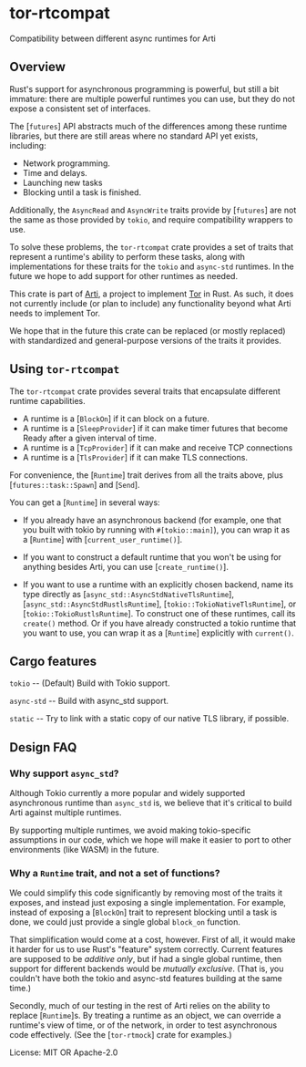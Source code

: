 # tor-rtcompat

Compatibility between different async runtimes for Arti

## Overview

Rust's support for asynchronous programming is powerful, but still
a bit immature: there are multiple powerful runtimes you can use,
but they do not expose a consistent set of interfaces.

The [`futures`] API abstracts much of the differences among these
runtime libraries, but there are still areas where no standard API
yet exists, including:
 - Network programming.
 - Time and delays.
 - Launching new tasks
 - Blocking until a task is finished.

Additionally, the `AsyncRead` and `AsyncWrite` traits provide by
[`futures`] are not the same as those provided by `tokio`, and
require compatibility wrappers to use.

To solve these problems, the `tor-rtcompat` crate provides a set
of traits that represent a runtime's ability to perform these
tasks, along with implementations for these traits for the `tokio`
and `async-std` runtimes.  In the future we hope to add support
for other runtimes as needed.

This crate is part of
[Arti](https://gitlab.torproject.org/tpo/core/arti/), a project to
implement [Tor](https://www.torproject.org/) in Rust.
As such, it does not currently include (or
plan to include) any functionality beyond what Arti needs to
implement Tor.

We hope that in the future this crate can be replaced (or mostly
replaced) with standardized and general-purpose versions of the
traits it provides.

## Using `tor-rtcompat`

The `tor-rtcompat` crate provides several traits that
encapsulate different runtime capabilities.

 * A runtime is a [`BlockOn`] if it can block on a future.
 * A runtime is a [`SleepProvider`] if it can make timer futures that
   become Ready after a given interval of time.
 * A runtime is a [`TcpProvider`] if it can make and receive TCP
   connections
 * A runtime is a [`TlsProvider`] if it can make TLS connections.

For convenience, the [`Runtime`] trait derives from all the traits
above, plus [`futures::task::Spawn`] and [`Send`].

You can get a [`Runtime`] in several ways:

  * If you already have an asynchronous backend (for example, one
    that you built with tokio by running with
    `#[tokio::main]`), you can wrap it as a [`Runtime`] with
    [`current_user_runtime()`].

  * If you want to construct a default runtime that you won't be
    using for anything besides Arti, you can use [`create_runtime()`].

  * If you want to use a runtime with an explicitly chosen backend,
    name its type directly as [`async_std::AsyncStdNativeTlsRuntime`],
    [`async_std::AsyncStdRustlsRuntime`], [`tokio::TokioNativeTlsRuntime`],
    or [`tokio::TokioRustlsRuntime`]. To construct one of these runtimes,
    call its `create()` method.  Or if you have already constructed a
    tokio runtime that you want to use, you can wrap it as a
    [`Runtime`] explicitly with `current()`.

## Cargo features

`tokio` -- (Default) Build with Tokio support.

`async-std` -- Build with async_std support.

`static` -- Try to link with a static copy of our native TLS library,
if possible.

## Design FAQ

### Why support `async_std`?

Although Tokio currently a more popular and widely supported
asynchronous runtime than `async_std` is, we believe that it's
critical to build Arti against multiple runtimes.

By supporting multiple runtimes, we avoid making tokio-specific
assumptions in our code, which we hope will make it easier to port
to other environments (like WASM) in the future.

### Why a `Runtime` trait, and not a set of functions?

We could simplify this code significantly by removing most of the
traits it exposes, and instead just exposing a single
implementation.  For example, instead of exposing a
[`BlockOn`] trait to represent blocking until a task is
done, we could just provide a single global `block_on` function.

That simplification would come at a cost, however.  First of all,
it would make it harder for us to use Rust's "feature" system
correctly.  Current features are supposed to be _additive only_,
but if had a single global runtime, then support for different
backends would be _mutually exclusive_.  (That is, you couldn't
have both the tokio and async-std features building at the same
time.)

Secondly, much of our testing in the rest of Arti relies on the
ability to replace [`Runtime`]s.  By treating a runtime as an
object, we can override a runtime's view of time, or of the
network, in order to test asynchronous code effectively.
(See the [`tor-rtmock`] crate for examples.)

License: MIT OR Apache-2.0
